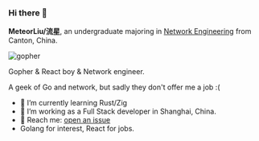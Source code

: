### Hi there 👋

**MeteorLiu/流星**, an undergraduate majoring in [Network Engineering](https://en.wikipedia.org/wiki/Computer_network_engineering) from Canton, China.

![gopher](https://github.com/MeteorsLiu/MeteorsLiu/assets/17515813/7f904837-ca36-45e3-b58d-7a242d7f94e4)

Gopher & React boy & Network engineer.

A geek of Go and network, but sadly they don't offer me a job :(

- 🌱 I’m currently learning Rust/Zig
- 🤔 I’m working as a Full Stack developer in Shanghai, China.
- 📧 Reach me: [open an issue](https://github.com/MeteorsLiu/MeteorsLiu/issues)
- Golang for interest, React for jobs.


